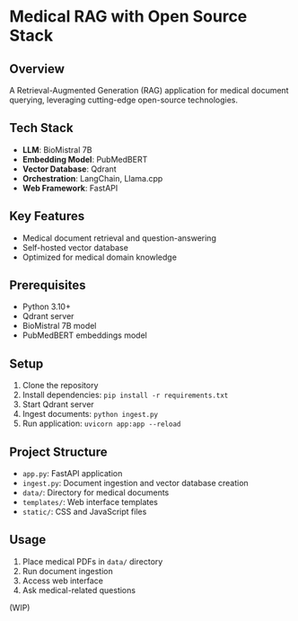 # Medical RAG with Open Source Stack

## Overview
A Retrieval-Augmented Generation (RAG) application for medical document querying, leveraging cutting-edge open-source technologies.

## Tech Stack
- **LLM**: BioMistral 7B
- **Embedding Model**: PubMedBERT
- **Vector Database**: Qdrant
- **Orchestration**: LangChain, Llama.cpp
- **Web Framework**: FastAPI

## Key Features
- Medical document retrieval and question-answering
- Self-hosted vector database
- Optimized for medical domain knowledge

## Prerequisites
- Python 3.10+
- Qdrant server
- BioMistral 7B model
- PubMedBERT embeddings model

## Setup
1. Clone the repository
2. Install dependencies: `pip install -r requirements.txt`
3. Start Qdrant server
4. Ingest documents: `python ingest.py`
5. Run application: `uvicorn app:app --reload`

## Project Structure
- `app.py`: FastAPI application
- `ingest.py`: Document ingestion and vector database creation
- `data/`: Directory for medical documents
- `templates/`: Web interface templates
- `static/`: CSS and JavaScript files

## Usage
1. Place medical PDFs in `data/` directory
2. Run document ingestion
3. Access web interface
4. Ask medical-related questions


(WIP)